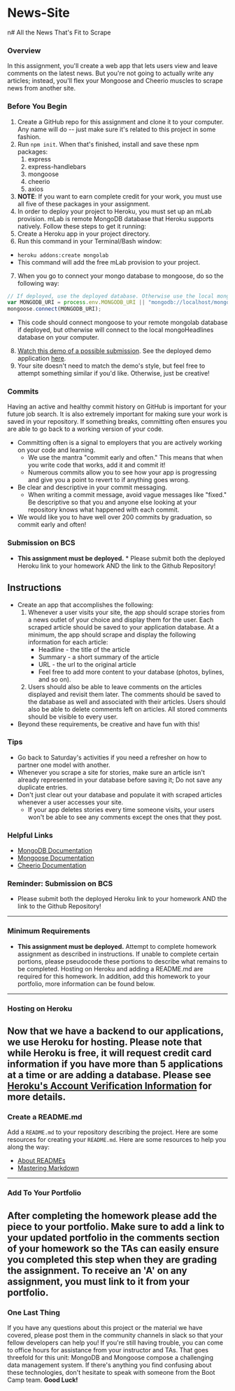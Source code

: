 # News-Site

n# All the News That's Fit to Scrape
### Overview
In this assignment, you'll create a web app that lets users view and leave comments on the latest news. But you're not going to actually write any articles; instead, you'll flex your Mongoose and Cheerio muscles to scrape news from another site.
### Before You Begin
1. Create a GitHub repo for this assignment and clone it to your computer. Any name will do -- just make sure it's related to this project in some fashion.
2. Run `npm init`. When that's finished, install and save these npm packages:
   1. express
   2. express-handlebars
   3. mongoose
   4. cheerio
   5. axios
3. **NOTE**: If you want to earn complete credit for your work, you must use all five of these packages in your assignment.
4. In order to deploy your project to Heroku, you must set up an mLab provision. mLab is remote MongoDB database that Heroku supports natively. Follow these steps to get it running:
5. Create a Heroku app in your project directory.
6. Run this command in your Terminal/Bash window:
* `heroku addons:create mongolab`
* This command will add the free mLab provision to your project.
7. When you go to connect your mongo database to mongoose, do so the following way:
```js
// If deployed, use the deployed database. Otherwise use the local mongoHeadlines database
var MONGODB_URI = process.env.MONGODB_URI || "mongodb://localhost/mongoHeadlines";
mongoose.connect(MONGODB_URI);
```
* This code should connect mongoose to your remote mongolab database if deployed, but otherwise will connect to the local mongoHeadlines database on your computer.
8. [Watch this demo of a possible submission](https://youtu.be/4ltZr3VPmno). See the deployed demo application [here](http://nyt-mongo-scraper.herokuapp.com/).
9. Your site doesn't need to match the demo's style, but feel free to attempt something similar if you'd like. Otherwise, just be creative!
### Commits
Having an active and healthy commit history on GitHub is important for your future job search. It is also extremely important for making sure your work is saved in your repository. If something breaks, committing often ensures you are able to go back to a working version of your code.
* Committing often is a signal to employers that you are actively working on your code and learning.
  * We use the mantra "commit early and often."  This means that when you write code that works, add it and commit it!
  * Numerous commits allow you to see how your app is progressing and give you a point to revert to if anything goes wrong.
* Be clear and descriptive in your commit messaging.
  * When writing a commit message, avoid vague messages like "fixed." Be descriptive so that you and anyone else looking at your repository knows what happened with each commit.
* We would like you to have well over 200 commits by graduation, so commit early and often!
### Submission on BCS
* **This assignment must be deployed.** * Please submit both the deployed Heroku link to your homework AND the link to the Github Repository!
## Instructions
* Create an app that accomplishes the following:
  1. Whenever a user visits your site, the app should scrape stories from a news outlet of your choice and display them for the user. Each scraped article should be saved to your application database. At a minimum, the app should scrape and display the following information for each article:
     * Headline - the title of the article
     * Summary - a short summary of the article
     * URL - the url to the original article
     * Feel free to add more content to your database (photos, bylines, and so on).
  2. Users should also be able to leave comments on the articles displayed and revisit them later. The comments should be saved to the database as well and associated with their articles. Users should also be able to delete comments left on articles. All stored comments should be visible to every user.
* Beyond these requirements, be creative and have fun with this!
### Tips
* Go back to Saturday's activities if you need a refresher on how to partner one model with another.
* Whenever you scrape a site for stories, make sure an article isn't already represented in your database before saving it; Do not save any duplicate entries.
* Don't just clear out your database and populate it with scraped articles whenever a user accesses your site.
  * If your app deletes stories every time someone visits, your users won't be able to see any comments except the ones that they post.
### Helpful Links
* [MongoDB Documentation](https://docs.mongodb.com/manual/)
* [Mongoose Documentation](http://mongoosejs.com/docs/api.html)
* [Cheerio Documentation](https://github.com/cheeriojs/cheerio)
### Reminder: Submission on BCS
* Please submit both the deployed Heroku link to your homework AND the link to the Github Repository!
---
### Minimum Requirements
* **This assignment must be deployed.** Attempt to complete homework assignment as described in instructions. If unable to complete certain portions, please pseudocode these portions to describe what remains to be completed. Hosting on Heroku and adding a README.md are required for this homework. In addition, add this homework to your portfolio, more information can be found below.
---
### Hosting on Heroku
Now that we have a backend to our applications, we use Heroku for hosting. Please note that while **Heroku is free**, it will request credit card information if you have more than 5 applications at a time or are adding a database.
Please see [Heroku's Account Verification Information](https://devcenter.heroku.com/articles/account-verification) for more details.
---
### Create a README.md
Add a `README.md` to your repository describing the project. Here are some resources for creating your `README.md`. Here are some resources to help you along the way:
* [About READMEs](https://help.github.com/articles/about-readmes/)
* [Mastering Markdown](https://guides.github.com/features/mastering-markdown/)
---
### Add To Your Portfolio
After completing the homework please add the piece to your portfolio. Make sure to add a link to your updated portfolio in the comments section of your homework so the TAs can easily ensure you completed this step when they are grading the assignment. To receive an 'A' on any assignment, you must link to it from your portfolio.
---
### One Last Thing
If you have any questions about this project or the material we have covered, please post them in the community channels in slack so that your fellow developers can help you! If you're still having trouble, you can come to office hours for assistance from your instructor and TAs.
That goes threefold for this unit: MongoDB and Mongoose compose a challenging data management system. If there's anything you find confusing about these technologies, don't hesitate to speak with someone from the Boot Camp team.
**Good Luck!**
